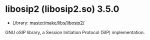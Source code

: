 # libosip2 (libosip2.so) 3.5.0
 - Library: [master/make/libs/libosip2/](https://github.com/Freetz-NG/freetz-ng/tree/master/make/libs/libosip2/)

GNU oSIP library, a Session Initiation Protocol (SIP) implementation.

